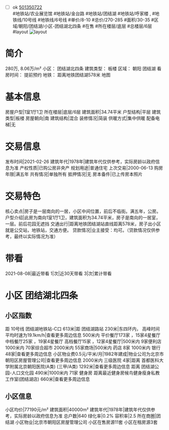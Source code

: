 - [ ] ok [501350722](https://bj.5i5j.com/ershoufang/501350722.html)  
 #地铁站/农业展览馆 #地铁站/金台路 #地铁站/团结湖 #地铁站/呼家楼 ,  #地铁线/10号线 #地铁线/6号线
#单价/8-10 #总价/270-285 #面积/30-35   #区域/朝阳/团结湖/小区-团结湖北四条 #在售 #所在楼层/底层 #总楼层/6层 #layout 
![layout](http://image2a.5i5j.com/bdir/layout/936ea3954fd44d2c992386d999939e3b.jpg_P5.jpg) 
# 简介 
 280万,  8.06万/m² 
小区： 团结湖北四条
建筑类型： 板楼
区域： 朝阳 团结湖
看房时间： 提前预约
地铁： 距离地铁团结湖578米 地图
# 基本信息 
 房屋户型|1室1厅1卫
所在楼层|底层/6层
建筑面积|34.74平米
户型结构|平层
建筑类型|板楼
房屋朝向|南
建筑结构|混合
装修情况|简装
供暖方式|集中供暖
配备电梯|无
# 交易信息 
 发布时间|2021-02-26
建筑年代|1978年|建筑年代仅供参考，实际房龄以政府信息为准
产权性质|已购公房非央产
规划用途|普通住宅
上次交易|2000-06-13
购房年限|满五年
共有情况|单独所有
抵押情况|无
房本备件|已上传房本照片
# 交易特色 
 核心卖点|房子是一层南向的一居，小区中间位置，前后不临街。满五年，公房。
户型介绍|此房为南向1室1厅1卫，建筑面积为34.74平米，房子是南向的一居室，一层。前后花园无遮挡
交通出行|距离地铁团结湖站直线距离578米，房子出小区就是公交站，地铁站，交通方便。
贷款情况|业主接受：均可。（贷款情况仅供参考，最终以实际情况为准）
# 带看 
 2021-08-08|最近带看	 1|次|近30天带看	 3|次|累计带看
# 小区 团结湖北四条
## 小区指数 
 距 10号线 团结湖地铁站-C口 613米|距 团结湖路站 230米|东四环内， 高峰时间平均时速为19.1km/h|查看更多周边信息
500米内 平价餐厅173家 ，15家4星餐厅
中档餐厅25家 ，19家4星餐厅
高档餐厅15家 ，12家4星餐厅|500米内 9家便利店
1000米内 70家综合超市
2000米内 55家商场|500米内 药店 8家
1000米内 银行 48家|查看更多周边信息
小区物业费0.5元/平米/月|1982年建成|物业公司为北京市朝阳区房屋管理公司|查看更多周边信息
2000米内 三级医院 4家|距离 首都医科大学附属北京朝阳医院(A类) (三甲/A类) 1292米|查看更多周边信息
距离 团结湖公园-人口文化园 490米|1000米内 71家 健身房
距离最近健身房候鸟健身瘦身私教工作室(团结湖店) 660米|查看更多周边信息
## 小区信息 
 小区均价|77190元/m²
建筑面积|40000m²
建筑年代|1978年|建筑年代仅供参考，实际房龄以政府信息为准
总户数|640
绿化率|0.2%
容积率|2.5
所在商圈|团结湖
小区物业|北京市朝阳区房屋管理公司
小区在售房源11套
小区在租房源3套
